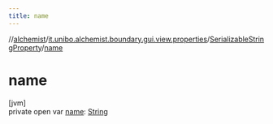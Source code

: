 ```yaml
---
title: name
---
```

//[alchemist](../../../index.html)/[it.unibo.alchemist.boundary.gui.view.properties](../index.html)/[SerializableStringProperty](index.html)/[name](name.html)



# name



[jvm]\
private open var [name](name.html): [String](https://docs.oracle.com/javase/8/docs/api/java/lang/String.html)




